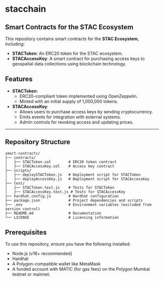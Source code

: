# **stacchain**

## Smart Contracts for the STAC Ecosystem

This repository contains smart contracts for the **STAC Ecosystem**, including:

- **STACToken**: An ERC20 token for the STAC ecosystem.
- **STACAccessKey**: A smart contract for purchasing access keys to geospatial data collections using blockchain technology.

## Features

- **STACToken**:
  - ERC20-compliant token implemented using OpenZeppelin.
  - Minted with an initial supply of 1,000,000 tokens.
- **STACAccessKey**:
  - Allows users to purchase access keys by sending cryptocurrency.
  - Emits events for integration with external systems.
  - Admin controls for revoking access and updating prices.

---

## Repository Structure

```plaintext
smart-contracts/
├── contracts/
│   ├── STACToken.sol        # ERC20 token contract
│   ├── STACAccessKey.sol    # Access key contract
├── scripts/
│   ├── deploySTACToken.js   # Deployment script for STACToken
│   ├── deployAccessKey.js   # Deployment script for STACAccessKey
├── test/
│   ├── STACToken.test.js    # Tests for STACToken
│   ├── STACAccessKey.test.js # Tests for STACAccessKey
├── hardhat.config.js        # Hardhat configuration
├── package.json             # Project dependencies and scripts
├── .env                     # Environment variables (excluded from version control)
├── README.md                # Documentation
└── LICENSE                  # Licensing information
```

## Prerequisites

To use this repository, ensure you have the following installed:

- Node.js (v16+ recommended)
- Hardhat
- A Polygon-compatible wallet like MetaMask
- A funded account with MATIC (for gas fees) on the Polygon Mumbai testnet or mainnet.
